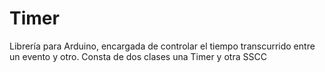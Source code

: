 # Timer
Librería para Arduino, encargada de controlar el tiempo transcurrido entre un evento y otro. Consta de dos clases una Timer y otra SSCC
